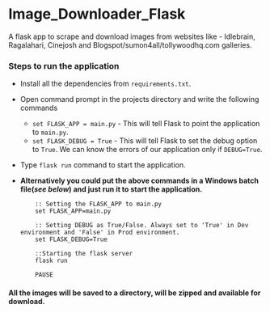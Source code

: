 # Image_Downloader_Flask

A flask app to scrape and download images from websites like - Idlebrain, Ragalahari, Cinejosh and Blogspot/sumon4all/tollywoodhq.com galleries.

### Steps to run the application
  - Install all the dependencies from ```requirements.txt```.
  - Open command prompt in the projects directory and write the following commands
    - ```set FLASK_APP = main.py``` - This will tell Flask to point the application to ```main.py```.
    - ```set FLASK_DEBUG = True``` - This will tell Flask to set the debug option to ```True```. We can know the errors of our application only if ```DEBUG=True```.
  - Type ```flask run``` command to start the application.
  
  - **Alternatively you could put the above commands in a Windows batch file(_see below_) and just run it to start the application.**
    ```ECHO OFF
        :: Setting the FLASK_APP to main.py
        set FLASK_APP=main.py
        
        :: Setting DEBUG as True/False. Always set to 'True' in Dev environment and 'False' in Prod environment.
        set FLASK_DEBUG=True
        
        ::Starting the flask server
        flask run
        
        PAUSE

#### All the images will be saved to a directory, will be zipped and available for download.
